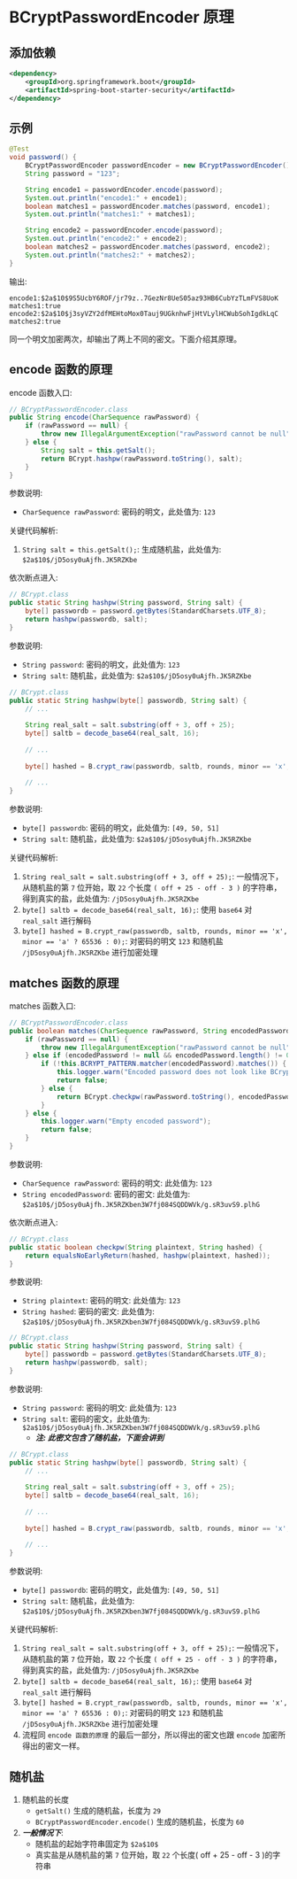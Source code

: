 # BCryptPasswordEncoder 原理

## 添加依赖

```xml
<dependency>
    <groupId>org.springframework.boot</groupId>
    <artifactId>spring-boot-starter-security</artifactId>
</dependency>
```

## 示例

```java
@Test
void password() {
    BCryptPasswordEncoder passwordEncoder = new BCryptPasswordEncoder();
    String password = "123";

    String encode1 = passwordEncoder.encode(password);
    System.out.println("encode1:" + encode1);
    boolean matches1 = passwordEncoder.matches(password, encode1);
    System.out.println("matches1:" + matches1);

    String encode2 = passwordEncoder.encode(password);
    System.out.println("encode2:" + encode2);
    boolean matches2 = passwordEncoder.matches(password, encode2);
    System.out.println("matches2:" + matches2);
}
```

输出:

```
encode1:$2a$10$9S5UcbY6ROF/jr79z..7GezNr8UeS05az93HB6CubYzTLmFVS8UoK
matches1:true
encode2:$2a$10$j3syVZY2dfMEHtoMox0Tauj9UGknhwFjHtVLylHCWubSohIgdkLqC
matches2:true
```

同一个明文加密两次，却输出了两上不同的密文。下面介绍其原理。

## encode 函数的原理

encode 函数入口:

```java
// BCryptPasswordEncoder.class
public String encode(CharSequence rawPassword) {
    if (rawPassword == null) {
        throw new IllegalArgumentException("rawPassword cannot be null");
    } else {
        String salt = this.getSalt();
        return BCrypt.hashpw(rawPassword.toString(), salt);
    }
}
```

参数说明:

- ```CharSequence rawPassword```: 密码的明文，此处值为: ```123```

关键代码解析:

1. ```String salt = this.getSalt();```: 生成随机盐，此处值为: ```$2a$10$/jD5osy0uAjfh.JK5RZKbe```

依次断点进入:

```java
// BCrypt.class
public static String hashpw(String password, String salt) {
    byte[] passwordb = password.getBytes(StandardCharsets.UTF_8);
    return hashpw(passwordb, salt);
}
```

参数说明:

- ```String password```: 密码的明文，此处值为: ```123```
- ```String salt```: 随机盐，此处值为: ```$2a$10$/jD5osy0uAjfh.JK5RZKbe```

```java
// BCrypt.class
public static String hashpw(byte[] passwordb, String salt) {
    // ...
    
    String real_salt = salt.substring(off + 3, off + 25);
    byte[] saltb = decode_base64(real_salt, 16);
    
    // ...
    
    byte[] hashed = B.crypt_raw(passwordb, saltb, rounds, minor == 'x', minor == 'a' ? 65536 : 0);
    
    // ...
}
```

参数说明:

- ```byte[] passwordb```: 密码的明文，此处值为: ```[49, 50, 51]```
- ```String salt```: 随机盐，此处值为: ```$2a$10$/jD5osy0uAjfh.JK5RZKbe```

关键代码解析:

1. ```String real_salt = salt.substring(off + 3, off + 25);```: 一般情况下，从随机盐的第 ```7``` 位开始，取 ```22``` 个长度 ```( off + 25 - off - 3 )``` 的字符串，得到真实的盐，此处值为: ```/jD5osy0uAjfh.JK5RZKbe```
2. ```byte[] saltb = decode_base64(real_salt, 16);```: 使用 ```base64``` 对 ```real_salt``` 进行解码
3. ```byte[] hashed = B.crypt_raw(passwordb, saltb, rounds, minor == 'x', minor == 'a' ? 65536 : 0);```: 对密码的明文 ```123``` 和随机盐 ```/jD5osy0uAjfh.JK5RZKbe``` 进行加密处理

## matches 函数的原理

matches 函数入口:

```java
// BCryptPasswordEncoder.class
public boolean matches(CharSequence rawPassword, String encodedPassword) {
    if (rawPassword == null) {
        throw new IllegalArgumentException("rawPassword cannot be null");
    } else if (encodedPassword != null && encodedPassword.length() != 0) {
        if (!this.BCRYPT_PATTERN.matcher(encodedPassword).matches()) {
            this.logger.warn("Encoded password does not look like BCrypt");
            return false;
        } else {
            return BCrypt.checkpw(rawPassword.toString(), encodedPassword);
        }
    } else {
        this.logger.warn("Empty encoded password");
        return false;
    }
}
```

参数说明:

- ```CharSequence rawPassword```: 密码的明文: 此处值为: ```123```
- ```String encodedPassword```: 密码的密文: 此处值为: ```$2a$10$/jD5osy0uAjfh.JK5RZKben3W7fj084SQDDWVk/g.sR3uvS9.plhG```

依次断点进入:

```java
// BCrypt.class
public static boolean checkpw(String plaintext, String hashed) {
    return equalsNoEarlyReturn(hashed, hashpw(plaintext, hashed));
}
```

参数说明:

- ```String plaintext```: 密码的明文: 此处值为: ```123```
- ```String hashed```: 密码的密文: 此处值为: ```$2a$10$/jD5osy0uAjfh.JK5RZKben3W7fj084SQDDWVk/g.sR3uvS9.plhG```

```java
// BCrypt.class
public static String hashpw(String password, String salt) {
    byte[] passwordb = password.getBytes(StandardCharsets.UTF_8);
    return hashpw(passwordb, salt);
}
```

参数说明:

- ```String password```: 密码的明文: 此处值为: ```123```
- ```String salt```: 密码的密文，此处值为: ```$2a$10$/jD5osy0uAjfh.JK5RZKben3W7fj084SQDDWVk/g.sR3uvS9.plhG```
   - ***注: 此密文包含了随机盐，下面会讲到***

```java
// BCrypt.class
public static String hashpw(byte[] passwordb, String salt) {
    // ...
    
    String real_salt = salt.substring(off + 3, off + 25);
    byte[] saltb = decode_base64(real_salt, 16);
    
    // ...
    
    byte[] hashed = B.crypt_raw(passwordb, saltb, rounds, minor == 'x', minor == 'a' ? 65536 : 0);
    
    // ...
}
```

参数说明:

- ```byte[] passwordb```: 密码的明文，此处值为: ```[49, 50, 51]```
- ```String salt```: 随机盐，此处值为: ```$2a$10$/jD5osy0uAjfh.JK5RZKben3W7fj084SQDDWVk/g.sR3uvS9.plhG```

关键代码解析:

1. ```String real_salt = salt.substring(off + 3, off + 25);```: 一般情况下，从随机盐的第 ```7``` 位开始，取 ```22``` 个长度 ```( off + 25 - off - 3 )``` 的字符串，得到真实的盐，此处值为: ```/jD5osy0uAjfh.JK5RZKbe```
2. ```byte[] saltb = decode_base64(real_salt, 16);```: 使用 ```base64``` 对 ```real_salt``` 进行解码
3. ```byte[] hashed = B.crypt_raw(passwordb, saltb, rounds, minor == 'x', minor == 'a' ? 65536 : 0);```: 对密码的明文 ```123``` 和随机盐 ```/jD5osy0uAjfh.JK5RZKbe``` 进行加密处理
4. 流程同 ```encode 函数的原理``` 的最后一部分，所以得出的密文也跟 ```encode``` 加密所得出的密文一样。

## 随机盐

1. 随机盐的长度
   - ```getSalt()``` 生成的随机盐，长度为 ```29```
   - ```BCryptPasswordEncoder.encode()``` 生成的随机盐，长度为 ```60```
2. ***一般情况下***:
   - 随机盐的起始字符串固定为 ```$2a$10$```
   - 真实盐是从随机盐的第 ```7``` 位开始，取 ```22``` 个长度( off + 25 - off - 3 )的字符串
